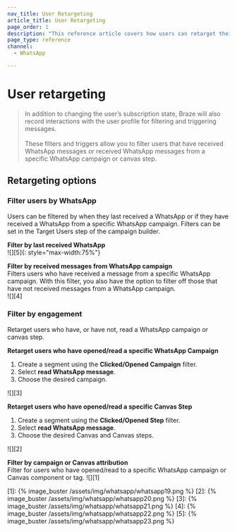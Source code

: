 ```yaml
---
nav_title: User Retargeting
article_title: User Retargeting
page_order: 1
description: "This reference article covers how users can retarget their messages by users WhatsApp interactions."
page_type: reference
channel:
  - WhatsApp

---
```


# User retargeting 

> In addition to changing the user’s subscription state, Braze will also record interactions with the user profile for filtering and triggering messages.<br><br>These filters and triggers allow you to filter users that have received WhatsApp messages or received WhatsApp messages from a specific WhatsApp campaign or canvas step.

## Retargeting options

### Filter users by WhatsApp

Users can be filtered by when they last received a WhatsApp or if they have received a WhatsApp from a specific WhatsApp campaign. Filters can be set in the Target Users step of the campaign builder.

**Filter by last received WhatsApp**<br>
![][5]{: style="max-width:75%"}

**Filter by received messages from WhatsApp campaign**<br>
Filters users who have received a message from a specific WhatsApp campaign. With this filter, you also have the option to filter off those that have not received messages from a WhatsApp campaign.<br>
![][4]

### Filter by engagement
Retarget users who have, or have not, read a WhatsApp campaign or canvas step. 

**Retarget users who have opened/read a specific WhatsApp Campaign**
1. Create a segment using the **Clicked/Opened Campaign** filter.
2. Select **read WhatsApp message**.
3. Choose the desired campaign.<br>

![][3]

**Retarget users who have opened/read a specific Canvas Step**
1. Create a segment using the **Clicked/Opened Step** filter.
2. Select **read WhatsApp message**.
3. Choose the desired Canvas and Canvas steps.<br>

![][2]

**Filter by campaign or Canvas attribution**<br>
Filter for users who have opened/read to a specific WhatsApp campaign or Canvas component or tag.
![][1]

[1]: {% image_buster /assets/img/whatsapp/whatsapp19.png %} 
[2]: {% image_buster /assets/img/whatsapp/whatsapp20.png %} 
[3]: {% image_buster /assets/img/whatsapp/whatsapp21.png %} 
[4]: {% image_buster /assets/img/whatsapp/whatsapp22.png %} 
[5]: {% image_buster /assets/img/whatsapp/whatsapp23.png %} 
